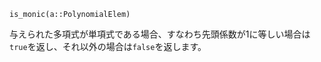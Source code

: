 ```
is_monic(a::PolynomialElem)
```

与えられた多項式が単項式である場合、すなわち先頭係数が1に等しい場合は`true`を返し、それ以外の場合は`false`を返します。
